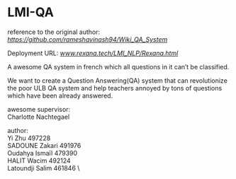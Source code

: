 # LMI-QA
reference to the original author: _https://github.com/rameshavinash94/Wiki_QA_System_

Deployment URL: _www.rexana.tech/LMI_NLP/Rexana.html_

A awesome QA system in french which all questions in it can’t be classified.

We want to create a Question Answering(QA) system that can revolutionize the poor ULB QA system and help teachers annoyed by tons of questions which have been already answered.

awesome supervisor: \
Charlotte Nachtegael

author: \
Yi Zhu 497228 \
SADOUNE Zakari 491976 \
Oudahya Ismaïl 479390 \
HALIT Wacim    492124 \
Latoundji Salim 461846 \


